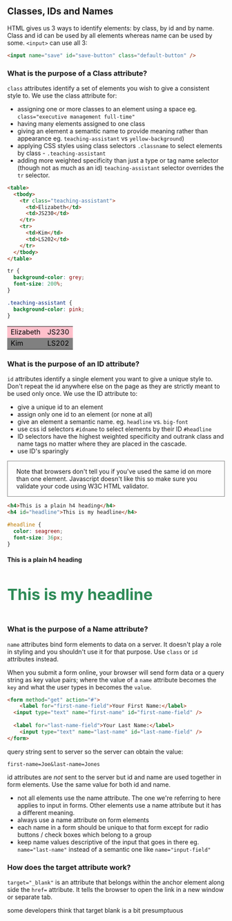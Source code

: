 ## Classes, IDs and Names

HTML gives us 3 ways to identify elements: by class, by id and by name. Class and id can be used by all elements whereas name can be used by some. `<input>` can use all 3:

```html
<input name="save" id="save-button" class="default-button" />
```

### What is the purpose of a Class attribute?

`class` attributes identify a set of elements you wish to give a consistent style to. We use the class attribute for:

- assigning one or more classes to an element using a space 
  eg. `class="executive management full-time"` 
- having many elements assigned to one class
- giving an element a semantic name to provide meaning rather than appearance
  eg. `teaching-assistant` vs `yellow-background`)
- applying CSS styles using class selectors  `.classname`  to select elements by class - `.teaching-assistant`
- adding more weighted specificity than just a type or tag name selector (though not as much as an id) `teaching-assistant` selector overrides the `tr` selector.

```html
<table>
  <tbody>
    <tr class="teaching-assistant">
      <td>Elizabeth</td>
      <td>JS230</td>
    </tr>
    <tr>
      <td>Kim</td>
      <td>LS202</td>
    </tr>
  </tbody>
</table>
```

```css
tr {
  background-color: grey;
  font-size: 200%;
}

.teaching-assistant {
  background-color: pink;
}
```

<table>
  <tbody style="color: black">
    <tr style="background-color: pink">
      <td>Elizabeth</td>
      <td>JS230</td>
    </tr>
    <tr style="background-color: grey">
      <td>Kim</td>
      <td>LS202</td>
    </tr>
  </tbody>
</table>

### What is the purpose of an ID attribute?

`id` attributes identify a single element you want to give a unique style to. Don't repeat the id anywhere else on the page as they are strictly meant to be used only once. We use the ID attribute to:

- give a unique id to an element
- assign only one id to an element (or none at all)
- give an element a semantic name. eg. `headline` vs. `big-font`
- use css id selectors `#idname` to select elements by their ID `#headline`
- ID selectors have the highest weighted specificity and outrank class and name tags no matter where they are placed in the cascade.
- use ID's sparingly

<p style="border: 1px solid grey; padding: 3% 4% 3% 4%;">Note that browsers don't tell you if you've used the same id on more than one element. Javascript doesn't like this so make sure you validate your code using W3C HTML validator.</p>

```html
<h4>This is a plain h4 heading</h4>
<h4 id="headline">This is my headline</h4>
```

```css
#headline {
  color: seagreen;
  font-size: 36px;
}
```

<h4>This is a plain h4 heading</h4>
<h4 style="color: seagreen; font-size: 36px;">This is my headline</h4>

### What is the purpose of a Name attribute?

`name` attributes bind form elements to data on a server. It doesn't play a role in styling and you shouldn't use it for that purpose. Use `class` or `id` attributes instead.

When you submit a form online, your browser will send form data or a query string as key value pairs; where the value of a `name` attribute becomes the `key` and what the user types in becomes the `value`.

```html
<form method="get" action="#">
	<label for="first-name-field">Your First Name:</label>
  <input type="text" name="first-name" id="first-name-field" />
  
  <label for="last-name-field">Your Last Name:</label>
	<input type="text" name="last-name" id="last-name-field" />
</form>
```

query string sent to server so the server can obtain the value:

```
first-name=Joe&last-name=Jones
```

id attributes are *not* sent to the server but id and name are used together in form elements. Use the same value for both id and name.

- not all elements use the name attribute. The one we're referring to here applies to input in forms. Other elements use a name attribute but it has a different meaning.
- always use a name attribute on form elements
- each name in a form should be unique to that form except for radio buttons / check boxes which belong to a group
- keep name values descriptive of the input that goes in there 
  eg. `name="last-name"` instead of a semantic one like `name="input-field"`



### How does the target attribute work?

`target="_blank"` is an attribute that belongs within the anchor element along side the `href=` attribute. It tells the browser to open the link in a new window or separate tab. 

some developers think that target blank is a bit presumptuous 